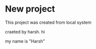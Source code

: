 # New project

This project was created from local system

craeted by harsh.
hi

my name is "Harsh"
